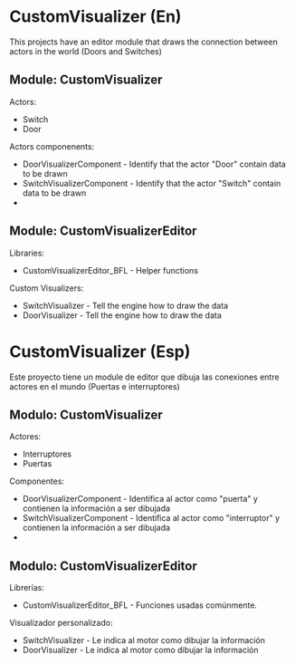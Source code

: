 # CustomVisualizer (En)


This projects have an editor module that draws the connection between actors in the world (Doors and Switches)

## Module: CustomVisualizer

Actors:
* Switch
* Door


Actors componenents:
* DoorVisualizerComponent - Identify that the actor "Door" contain data to be drawn
* SwitchVisualizerComponent - Identify that the actor "Switch" contain data to be drawn
* 
## Module: CustomVisualizerEditor

Libraries:
* CustomVisualizerEditor_BFL - Helper functions

Custom Visualizers:
* SwitchVisualizer - Tell the engine how to draw the data
* DoorVisualizer - Tell the engine how to draw the data


# CustomVisualizer (Esp)


Este proyecto tiene un module de editor que dibuja las conexiones entre actores en el mundo (Puertas e interruptores)

## Modulo: CustomVisualizer

Actores:
* Interruptores
* Puertas


Componentes:
* DoorVisualizerComponent - Identifica al actor como "puerta" y contienen la información a ser dibujada
* SwitchVisualizerComponent - Identifica al actor como "interruptor" y contienen la información a ser dibujada
*
## Modulo: CustomVisualizerEditor

Librerías:
* CustomVisualizerEditor_BFL - Funciones usadas comúnmente.

Visualizador personalizado:
* SwitchVisualizer - Le indica al motor como dibujar la información
* DoorVisualizer - Le indica al motor como dibujar la información
